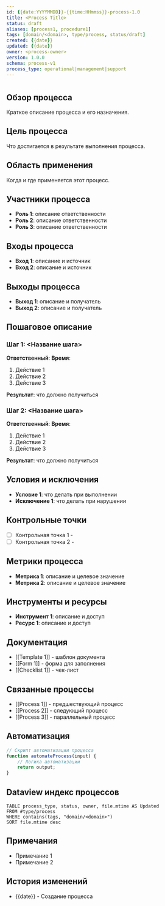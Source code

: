 ```yaml
---
id: {{date:YYYYMMDD}}-{{time:HHmmss}}-process-1.0
title: <Process Title>
status: draft
aliases: [process1, procedure1]
tags: [domain/<domain>, type/process, status/draft]
created: {{date}}
updated: {{date}}
owner: <process-owner>
version: 1.0.0
schema: process-v1
process_type: operational|management|support
---
```


# <Process Title>

## Обзор процесса
Краткое описание процесса и его назначения.

## Цель процесса
Что достигается в результате выполнения процесса.

## Область применения
Когда и где применяется этот процесс.

## Участники процесса
- **Роль 1**: описание ответственности
- **Роль 2**: описание ответственности
- **Роль 3**: описание ответственности

## Входы процесса
- **Вход 1**: описание и источник
- **Вход 2**: описание и источник

## Выходы процесса
- **Выход 1**: описание и получатель
- **Выход 2**: описание и получатель

## Пошаговое описание

### Шаг 1: <Название шага>
**Ответственный**: <Role>
**Время**: <duration>

1. Действие 1
2. Действие 2
3. Действие 3

**Результат**: что должно получиться

### Шаг 2: <Название шага>
**Ответственный**: <Role>
**Время**: <duration>

1. Действие 1
2. Действие 2
3. Действие 3

**Результат**: что должно получиться

## Условия и исключения
- **Условие 1**: что делать при выполнении
- **Исключение 1**: что делать при нарушении

## Контрольные точки
- [ ] Контрольная точка 1 - <criteria>
- [ ] Контрольная точка 2 - <criteria>

## Метрики процесса
- **Метрика 1**: описание и целевое значение
- **Метрика 2**: описание и целевое значение

## Инструменты и ресурсы
- **Инструмент 1**: описание и доступ
- **Ресурс 1**: описание и доступ

## Документация
- [[Template 1]] - шаблон документа
- [[Form 1]] - форма для заполнения
- [[Checklist 1]] - чек-лист

## Связанные процессы
- [[Process 1]] - предшествующий процесс
- [[Process 2]] - следующий процесс
- [[Process 3]] - параллельный процесс

## Автоматизация
```javascript
// Скрипт автоматизации процесса
function automateProcess(input) {
    // Логика автоматизации
    return output;
}
```

## Dataview индекс процессов
```dataview
TABLE process_type, status, owner, file.mtime AS Updated
FROM #type/process
WHERE contains(tags, "domain/<domain>")
SORT file.mtime desc
```

## Примечания
- Примечание 1
- Примечание 2

## История изменений
- {{date}} - Создание процесса